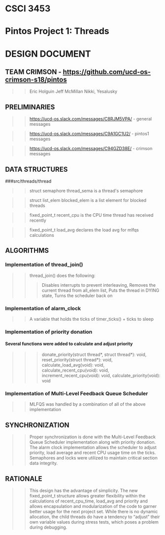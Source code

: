 # CSCI 3453         
# Pintos Project 1: Threads
# DESIGN DOCUMENT 


## TEAM CRIMSON - https://github.com/ucd-os-crimson-s18/pintos
>> Eric Holguin
>> Jeff McMillan
>> Nikki, Yesalusky


## PRELIMINARIES 
>>  https://ucd-os.slack.com/messages/C8RJM5VPA/ - general messages

>> https://ucd-os.slack.com/messages/C9A1GC1U2/ - pintos1 messages

>> https://ucd-os.slack.com/messages/C94GZD38E/ - crimson messages

## DATA STRUCTURES 
###src/threads/thread
>> struct semaphore thread_sema is a thread's semaphore

>> struct list_elem blocked_elem is a list element for blocked threads

>> fixed_point_t recent_cpu is the CPU time thread has received recently

>> fixed_point_t load_avg declares the load avg for mlfqs calculations

## ALGORITHMS
### Implementation of thread_join()
>> thread_join() does the following:
>>> Disables interrupts to prevent interleaving, 
>>> Removes the current thread from all_elem list, 
>>> Puts the thread in DYING state, 
>>> Turns the scheduler back on
### Implementation of alarm_clock
>> A variable that holds the ticks of timer_ticks() + ticks to sleep
### Implementation of priority donation
#### Several functions were added to calculate and adjust priority
>>> donate_priority(struct thread*, struct thread*): void, 
>>> reset_priority(struct thread*): void, 
>>> calculate_load_avg(void): void, 
>>> calculate_recent_cpu(void): void, 
>>> increment_recent_cpu(void): void, 
>>> calculate_priority(void): void
### Implementation of Multi-Level Feedback Queue Scheduler
>> MLFQS was handled by a combination of all of the above implementation

## SYNCHRONIZATION
>> Proper synchronization is done with the Multi-Level Feedback Queue Scheduler implementation along with priority donation.
>> The alarm clock implementation allows the scheduler to adjust priority, load average and recent CPU usage time on the ticks. Semaphores and locks were utilized to maintain critical section data integrity.

## RATIONALE
>> This design has the advantage of simplicity. The new fixed_point_t structure allows greater flexibility within the calculations of recent_cpu_time, load_avg and priority and allows encapsulation and modularization of the code to garner better usage for the next project set.
>> While there is no dynamic allocation, the child threads do have a tendency to “adjust” their own variable values during stress tests, which poses a problem during debugging.
